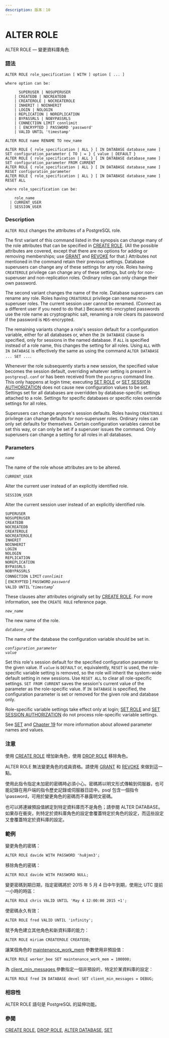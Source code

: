 ```yaml
---
description: 版本：10
---
```


# ALTER ROLE

ALTER ROLE — 變更資料庫角色

### 語法

```text
ALTER ROLE role_specification [ WITH ] option [ ... ]

where option can be:

      SUPERUSER | NOSUPERUSER
    | CREATEDB | NOCREATEDB
    | CREATEROLE | NOCREATEROLE
    | INHERIT | NOINHERIT
    | LOGIN | NOLOGIN
    | REPLICATION | NOREPLICATION
    | BYPASSRLS | NOBYPASSRLS
    | CONNECTION LIMIT connlimit
    | [ ENCRYPTED ] PASSWORD 'password'
    | VALID UNTIL 'timestamp'

ALTER ROLE name RENAME TO new_name

ALTER ROLE { role_specification | ALL } [ IN DATABASE database_name ] SET configuration_parameter { TO | = } { value | DEFAULT }
ALTER ROLE { role_specification | ALL } [ IN DATABASE database_name ] SET configuration_parameter FROM CURRENT
ALTER ROLE { role_specification | ALL } [ IN DATABASE database_name ] RESET configuration_parameter
ALTER ROLE { role_specification | ALL } [ IN DATABASE database_name ] RESET ALL

where role_specification can be:

    role_name
  | CURRENT_USER
  | SESSION_USER
```

### Description

`ALTER ROLE` changes the attributes of a PostgreSQL role.

The first variant of this command listed in the synopsis can change many of the role attributes that can be specified in [CREATE ROLE](https://www.postgresql.org/docs/10/static/sql-createrole.html). \(All the possible attributes are covered, except that there are no options for adding or removing memberships; use [GRANT](https://www.postgresql.org/docs/10/static/sql-grant.html) and [REVOKE](https://www.postgresql.org/docs/10/static/sql-revoke.html) for that.\) Attributes not mentioned in the command retain their previous settings. Database superusers can change any of these settings for any role. Roles having `CREATEROLE` privilege can change any of these settings, but only for non-superuser and non-replication roles. Ordinary roles can only change their own password.

The second variant changes the name of the role. Database superusers can rename any role. Roles having `CREATEROLE` privilege can rename non-superuser roles. The current session user cannot be renamed. \(Connect as a different user if you need to do that.\) Because `MD5`-encrypted passwords use the role name as cryptographic salt, renaming a role clears its password if the password is `MD5`-encrypted.

The remaining variants change a role's session default for a configuration variable, either for all databases or, when the `IN DATABASE` clause is specified, only for sessions in the named database. If `ALL` is specified instead of a role name, this changes the setting for all roles. Using `ALL` with `IN DATABASE` is effectively the same as using the command `ALTER DATABASE ... SET ...`.

Whenever the role subsequently starts a new session, the specified value becomes the session default, overriding whatever setting is present in `postgresql.conf` or has been received from the `postgres` command line. This only happens at login time; executing [SET ROLE](https://www.postgresql.org/docs/10/static/sql-set-role.html) or [SET SESSION AUTHORIZATION](https://www.postgresql.org/docs/10/static/sql-set-session-authorization.html) does not cause new configuration values to be set. Settings set for all databases are overridden by database-specific settings attached to a role. Settings for specific databases or specific roles override settings for all roles.

Superusers can change anyone's session defaults. Roles having `CREATEROLE` privilege can change defaults for non-superuser roles. Ordinary roles can only set defaults for themselves. Certain configuration variables cannot be set this way, or can only be set if a superuser issues the command. Only superusers can change a setting for all roles in all databases.

### Parameters

_`name`_

The name of the role whose attributes are to be altered.

`CURRENT_USER`

Alter the current user instead of an explicitly identified role.

`SESSION_USER`

Alter the current session user instead of an explicitly identified role.

`SUPERUSER`  
`NOSUPERUSER`  
`CREATEDB`  
`NOCREATEDB`  
`CREATEROLE`  
`NOCREATEROLE`  
`INHERIT`  
`NOINHERIT`  
`LOGIN`  
`NOLOGIN`  
`REPLICATION`  
`NOREPLICATION`  
`BYPASSRLS`  
`NOBYPASSRLS`  
`CONNECTION LIMIT` _`connlimit`_  
\[ `ENCRYPTED` \] `PASSWORD` _`password`_  
`VALID UNTIL` '_`timestamp`_'

These clauses alter attributes originally set by [CREATE ROLE](https://www.postgresql.org/docs/10/static/sql-createrole.html). For more information, see the `CREATE ROLE` reference page.

_`new_name`_

The new name of the role.

_`database_name`_

The name of the database the configuration variable should be set in.

_`configuration_parameter`_  
_`value`_

Set this role's session default for the specified configuration parameter to the given value. If _`value`_ is `DEFAULT` or, equivalently, `RESET` is used, the role-specific variable setting is removed, so the role will inherit the system-wide default setting in new sessions. Use `RESET ALL` to clear all role-specific settings. `SET FROM CURRENT` saves the session's current value of the parameter as the role-specific value. If `IN DATABASE` is specified, the configuration parameter is set or removed for the given role and database only.

Role-specific variable settings take effect only at login; [SET ROLE](https://www.postgresql.org/docs/10/static/sql-set-role.html) and [SET SESSION AUTHORIZATION](https://www.postgresql.org/docs/10/static/sql-set-session-authorization.html) do not process role-specific variable settings.

See [SET](https://www.postgresql.org/docs/10/static/sql-set.html) and [Chapter 19](https://www.postgresql.org/docs/10/static/runtime-config.html) for more information about allowed parameter names and values.

### 注意

使用 [CREATE ROLE](create-role.md) 增加新角色，使用 [DROP ROLE](drop-role.md) 移除角色。

ALTER ROLE 無法變更角色的成員資格。請使用 [GRANT](grant.md) 和 [REVOKE](revoke.md) 來做到這一點。

使用此指令指定未加密的密碼時必須小心。密碼將以明文形式傳輸到伺服器，也可能記錄在用戶端的指令歷史記錄或伺服器日誌中。psql 包含一個指令 \password，可用於變更角色的密碼而不暴露明文密碼。

也可以將連線預設值綁定到特定資料庫而不是角色；請參閱 ALTER DATABASE。 如果存在衝突，則特定於資料庫角色的設定會覆蓋特定於角色的設定，而這些設定又會覆蓋特定於資料庫的設定。

### 範例

變更角色的密碼：

```text
ALTER ROLE davide WITH PASSWORD 'hu8jmn3';
```

移除角色的密碼：

```text
ALTER ROLE davide WITH PASSWORD NULL;
```

變更密碼到期日期，指定密碼將於 2015 年 5 月 4 日中午到期，使用比 UTC 提前一小時的時區：

```text
ALTER ROLE chris VALID UNTIL 'May 4 12:00:00 2015 +1';
```

使密碼永久有效：

```text
ALTER ROLE fred VALID UNTIL 'infinity';
```

賦予角色建立其他角色和新資料庫的能力：

```text
ALTER ROLE miriam CREATEROLE CREATEDB;
```

讓某個角色的 [maintenance\_work\_mem](../../server-administration/server-configuration/resource-consumption.md#19-4-1) 參數使用非預設值：

```text
ALTER ROLE worker_bee SET maintenance_work_mem = 100000;
```

為 [client\_min\_messages ](../../server-administration/server-configuration/error-reporting-and-logging.md#client_min_messages-enum)參數指定一個非預設的，特定於某資料庫的設定：

```text
ALTER ROLE fred IN DATABASE devel SET client_min_messages = DEBUG;
```

### 相容性

ALTER ROLE 語句是 PostgreSQL 的延伸功能。

### 參閱

[CREATE ROLE](create-role.md), [DROP ROLE](drop-role.md), [ALTER DATABASE](alter-database.md), [SET](set.md)

